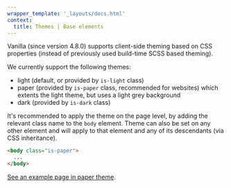 ```yaml
---
wrapper_template: '_layouts/docs.html'
context:
  title: Themes | Base elements
---
```


Vanilla (since version 4.8.0) supports client-side theming based on CSS properties (instead of previously used build-time SCSS based theming).

We currently support the following themes:

- light (default, or provided by `is-light` class)
- paper (provided by `is-paper` class, recommended for websites) which extents the light theme, but uses a light grey background
- dark (provided by `is-dark` class)

It's recommended to apply the theme on the page level, by adding the relevant class name to the `body` element. Theme can also be set on any other element and will apply to that element and any of its descendants (via CSS inheritance).

```html
<body class="is-paper">
  ...
</body>
```

[See an example page in paper theme](/docs/examples/brochure/index).
